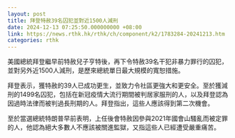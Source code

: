 ```yaml
---
layout: post
title: 拜登特赦39名囚犯並對近1500人減刑
date: 2024-12-13 07:25:50.000000000 +08:00
link: https://news.rthk.hk/rthk/ch/component/k2/1783284-20241213.htm
categories: rthk
---
```


美國總統拜登繼早前特赦兒子亨特後，再下令特赦39名干犯非暴力罪行的囚犯，並對另外近1500人減刑，是歷來總統單日最大規模的寬恕措施。

拜登表示，獲特赦的39人已成功更生，並致力令社區更強大和更安全。至於獲減刑的1499名囚犯，包括在新冠疫情大流行期間被判居家服刑的人，以及拜登認為因過時法律而被判過長刑期的人。拜登指出，這些人應該得到第二次機會。

至於當選總統特朗普早前表明，上任後會特赦因參與2021年國會山騷亂而被定罪的人，他認為絕大多數人不應該被關進監獄，又指這些人已經遭受嚴重痛苦。
